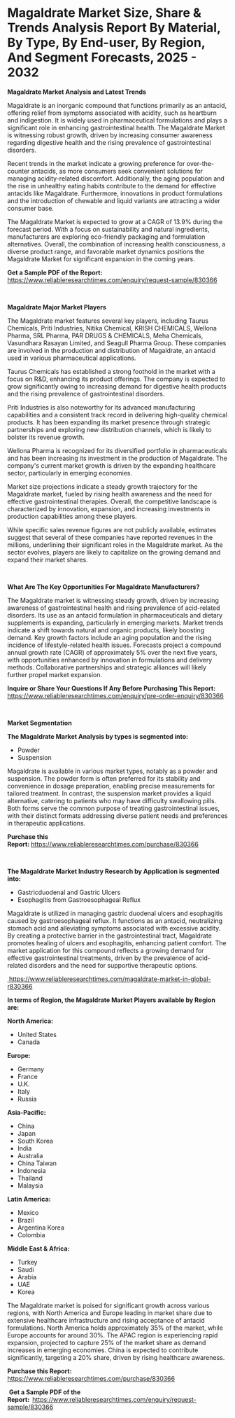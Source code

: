 <p><h1>Magaldrate Market Size, Share & Trends Analysis Report By Material, By Type, By End-user, By Region, And Segment Forecasts, 2025 - 2032</h1></p><p><strong>Magaldrate Market Analysis and Latest Trends</strong></p>
<p><p>Magaldrate is an inorganic compound that functions primarily as an antacid, offering relief from symptoms associated with acidity, such as heartburn and indigestion. It is widely used in pharmaceutical formulations and plays a significant role in enhancing gastrointestinal health. The Magaldrate Market is witnessing robust growth, driven by increasing consumer awareness regarding digestive health and the rising prevalence of gastrointestinal disorders.</p><p>Recent trends in the market indicate a growing preference for over-the-counter antacids, as more consumers seek convenient solutions for managing acidity-related discomfort. Additionally, the aging population and the rise in unhealthy eating habits contribute to the demand for effective antacids like Magaldrate. Furthermore, innovations in product formulations and the introduction of chewable and liquid variants are attracting a wider consumer base.</p><p>The Magaldrate Market is expected to grow at a CAGR of 13.9% during the forecast period. With a focus on sustainability and natural ingredients, manufacturers are exploring eco-friendly packaging and formulation alternatives. Overall, the combination of increasing health consciousness, a diverse product range, and favorable market dynamics positions the Magaldrate Market for significant expansion in the coming years.</p></p>
<p><strong>Get a Sample PDF of the Report:&nbsp;</strong> <a href="https://www.reliableresearchtimes.com/enquiry/request-sample/830366?utm_campaign=2009&utm_medium=2&utm_source=Github&utm_content=ia&utm_term=19042025&utm_id=magaldrate">https://www.reliableresearchtimes.com/enquiry/request-sample/830366</a></p>
<p>&nbsp;</p>
<p><strong>Magaldrate Major Market Players</strong></p>
<p><p>The Magaldrate market features several key players, including Taurus Chemicals, Priti Industries, Nitika Chemical, KRISH CHEMICALS, Wellona Pharma, SRL Pharma, PAR DRUGS & CHEMICALS, Meha Chemicals, Vasundhara Rasayan Limited, and Seagull Pharma Group. These companies are involved in the production and distribution of Magaldrate, an antacid used in various pharmaceutical applications.</p><p>Taurus Chemicals has established a strong foothold in the market with a focus on R&D, enhancing its product offerings. The company is expected to grow significantly owing to increasing demand for digestive health products and the rising prevalence of gastrointestinal disorders. </p><p>Priti Industries is also noteworthy for its advanced manufacturing capabilities and a consistent track record in delivering high-quality chemical products. It has been expanding its market presence through strategic partnerships and exploring new distribution channels, which is likely to bolster its revenue growth.</p><p>Wellona Pharma is recognized for its diversified portfolio in pharmaceuticals and has been increasing its investment in the production of Magaldrate. The company's current market growth is driven by the expanding healthcare sector, particularly in emerging economies. </p><p>Market size projections indicate a steady growth trajectory for the Magaldrate market, fueled by rising health awareness and the need for effective gastrointestinal therapies. Overall, the competitive landscape is characterized by innovation, expansion, and increasing investments in production capabilities among these players.</p><p>While specific sales revenue figures are not publicly available, estimates suggest that several of these companies have reported revenues in the millions, underlining their significant roles in the Magaldrate market. As the sector evolves, players are likely to capitalize on the growing demand and expand their market shares.</p></p>
<p>&nbsp;</p>
<p><strong>What Are The Key Opportunities For Magaldrate Manufacturers?</strong></p>
<p><p>The Magaldrate market is witnessing steady growth, driven by increasing awareness of gastrointestinal health and rising prevalence of acid-related disorders. Its use as an antacid formulation in pharmaceuticals and dietary supplements is expanding, particularly in emerging markets. Market trends indicate a shift towards natural and organic products, likely boosting demand. Key growth factors include an aging population and the rising incidence of lifestyle-related health issues. Forecasts project a compound annual growth rate (CAGR) of approximately 5% over the next five years, with opportunities enhanced by innovation in formulations and delivery methods. Collaborative partnerships and strategic alliances will likely further propel market expansion.</p></p>
<p><strong>Inquire or Share Your Questions If Any Before Purchasing This Report:</strong> <a href="https://www.reliableresearchtimes.com/enquiry/pre-order-enquiry/830366?utm_campaign=2009&utm_medium=2&utm_source=Github&utm_content=ia&utm_term=19042025&utm_id=magaldrate">https://www.reliableresearchtimes.com/enquiry/pre-order-enquiry/830366</a></p>
<p>&nbsp;</p>
<p><strong>Market Segmentation</strong></p>
<p><strong>The Magaldrate Market Analysis by types is segmented into:</strong></p>
<p><ul><li>Powder</li><li>Suspension</li></ul></p>
<p><p>Magaldrate is available in various market types, notably as a powder and suspension. The powder form is often preferred for its stability and convenience in dosage preparation, enabling precise measurements for tailored treatment. In contrast, the suspension market provides a liquid alternative, catering to patients who may have difficulty swallowing pills. Both forms serve the common purpose of treating gastrointestinal issues, with their distinct formats addressing diverse patient needs and preferences in therapeutic applications.</p></p>
<p><strong>Purchase this Report:&nbsp;</strong><a href="https://www.reliableresearchtimes.com/purchase/830366?utm_campaign=2009&utm_medium=2&utm_source=Github&utm_content=ia&utm_term=19042025&utm_id=magaldrate">https://www.reliableresearchtimes.com/purchase/830366</a></p>
<p>&nbsp;</p>
<p><strong>The Magaldrate Market Industry Research by Application is segmented into:</strong></p>
<p><ul><li>Gastricduodenal and Gastric Ulcers</li><li>Esophagitis from Gastroesophageal Reflux</li></ul></p>
<p><p>Magaldrate is utilized in managing gastric duodenal ulcers and esophagitis caused by gastroesophageal reflux. It functions as an antacid, neutralizing stomach acid and alleviating symptoms associated with excessive acidity. By creating a protective barrier in the gastrointestinal tract, Magaldrate promotes healing of ulcers and esophagitis, enhancing patient comfort. The market application for this compound reflects a growing demand for effective gastrointestinal treatments, driven by the prevalence of acid-related disorders and the need for supportive therapeutic options.</p></p>
<p><a href="https://www.reliableresearchtimes.com/magaldrate-market-in-global-r830366?utm_campaign=2009&utm_medium=2&utm_source=Github&utm_content=ia&utm_term=19042025&utm_id=magaldrate">&nbsp;https://www.reliableresearchtimes.com/magaldrate-market-in-global-r830366</a></p>
<p><strong>In terms of Region, the Magaldrate Market Players available by Region are:</strong></p>
<p>
    <p> <strong> North America: </strong>
        <ul>
            <li>United States</li>
            <li>Canada</li>
        </ul>
        </p> 
    <p> <strong> Europe: </strong>
        <ul>
            <li>Germany</li>
            <li>France</li>
            <li>U.K.</li>
            <li>Italy</li>
            <li>Russia</li>
        </ul>
        </p> 
    <p> <strong> Asia-Pacific: </strong>
        <ul>
            <li>China</li>
            <li>Japan</li>
            <li>South Korea</li>
            <li>India</li>
            <li>Australia</li>
            <li>China Taiwan</li>
            <li>Indonesia</li>
            <li>Thailand</li>
            <li>Malaysia</li>
        </ul>
        </p> 
    <p> <strong> Latin America: </strong>
        <ul>
            <li>Mexico</li>
            <li>Brazil</li>
            <li>Argentina Korea</li>
            <li>Colombia</li>
        </ul>
        </p> 
    <p> <strong> Middle East & Africa: </strong>
        <ul>
            <li>Turkey</li>
            <li>Saudi</li>
            <li>Arabia</li>
            <li>UAE</li>
            <li>Korea</li>
        </ul>
    </p>
    </p>
<p><p>The Magaldrate market is poised for significant growth across various regions, with North America and Europe leading in market share due to extensive healthcare infrastructure and rising acceptance of antacid formulations. North America holds approximately 35% of the market, while Europe accounts for around 30%. The APAC region is experiencing rapid expansion, projected to capture 25% of the market share as demand increases in emerging economies. China is expected to contribute significantly, targeting a 20% share, driven by rising healthcare awareness.</p></p>
<p><strong>Purchase this Report: </strong><a href="https://www.reliableresearchtimes.com/purchase/830366?utm_campaign=2009&utm_medium=2&utm_source=Github&utm_content=ia&utm_term=19042025&utm_id=magaldrate">https://www.reliableresearchtimes.com/purchase/830366</a></p>
<p>&nbsp;<strong>Get a Sample PDF of the Report:&nbsp;&nbsp;</strong><a href="https://www.reliableresearchtimes.com/enquiry/request-sample/830366?utm_campaign=2009&utm_medium=2&utm_source=Github&utm_content=ia&utm_term=19042025&utm_id=magaldrate">https://www.reliableresearchtimes.com/enquiry/request-sample/830366</a></p>
<p><strong></strong></p>
<p><p></p><p></p><p></p></p>
